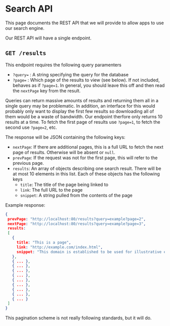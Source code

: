 # Search API

This page documents the REST API that we will provide to allow apps to use our
search engine. 

Our REST API will have a single endpoint.

## `GET /results`

This endpoint requires the following query paramenters

- `?query=` : A string specifying the query for the database
- `?page=` : Which page of the results to view (see below). If not included,
  behaves as if `?page=1`. In general, you should leave this off and then read
  the `nextPage` key from the result.

Queries can return massive amounts of results and returning them all in a single
query may be problematic. In addition, an interface for this would probably only
want to display the first few results so downloading all of them would be a
waste of bandwidth. Our endpoint therfore only returns 10 results at a time. To
fetch the first page of results use `?page=1`, to fetch the second use `?page=2`,
etc.

The response will be JSON containing the following keys:

- `nextPage`: If there are additional pages, this is a full URL to fetch the
  next page of results. Otherwise will be absent or `null`.
- `prevPage`: If the request was not for the first page, this will refer to the 
  previous page.
- `results`: An array of objects describing one search result. There will be at
  most 10 elements in this list. Each of these objects has the following keys
  - `title`: The title of the page being linked to
  - `link`: The full URL to the page
  - `snippet`: A string pulled from the contents of the page
  
Example response:

```json
{
 prevPage: "http://localhost:80/results?query=example?page=2",
 nextPage: "http://localhost:80/results?query=example?page=3",
 results:
 [
   {
     title: "This is a page",
     link: "http://example.com/index.html",
     snippet: "This domain is established to be used for illustrative examples"
   },
   { ... },
   { ... },
   { ... },
   { ... },
   { ... },
   { ... },
   { ... },
   { ... },
   { ... }
 ]
}
```

This pagination scheme is not really following standards, but it will do.
